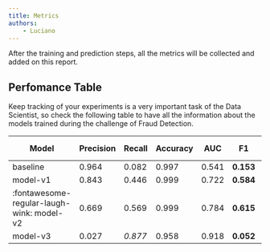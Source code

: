 ```yaml
---
title: Metrics
authors:
    - Luciano
---
```


After the training and prediction steps, all the metrics will be collected and added on this report.

## Perfomance Table

Keep tracking of your experiments is a very important task of the Data Scientist, so check the following table to have all the information about the models trained during the challenge of Fraud Detection.

| Model | Precision | Recall | Accuracy | AUC | F1 | Time (s) |
| ----- | --------- | ------ | -------- | --- | -- | ------------ |
| baseline | 0.964 | 0.082 | 0.997 | 0.541 | **0.153** | 26.77 |
| model-v1 | 0.843 | 0.446 | 0.999 | 0.722 | **0.584** | 99.96 |
| :fontawesome-regular-laugh-wink: model-v2 | 0.669 | 0.569 | 0.999 | 0.784 | **0.615** | 98.99 |
| model-v3 | 0.027 | *0.877* | 0.958 | 0.918 | **0.052** | 98.94 |


